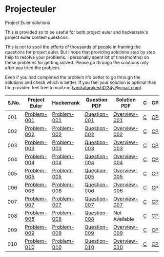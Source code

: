 # Projecteuler
Project Euler solutions

This is provided so to be useful for both project euler and hackerrank's project euler contest questions.

This is not to spoil the efforts of thousands of people in framing the questions for project euler. But I hope that providing solutions step by step help to resolve your problems. I personally spent lot of time(months) on these problems for getting solved. Please go through the solutions only after you tried the problem. 

Even if you had completed the problem it's better to go through the solutions and check which is better. If you feel your solution is optimal than the provided feel free to mail me.(venkatarakesh1234y@gmail.com).



|S.No.|Project Euler|Hackerrank|Question PDF|Solution PDF|C|CPP|Jave|Python|
| - | - | - | - | - | - | - | - | - |
|001|[Problem-001](https://projecteuler.net/problem=1)|[Problem-001](https://www.hackerrank.com/contests/projecteuler/challenges/euler001/problem)|[Question-001](https://github.com/yvrakesh/Project-Euler-Solutions-C-CPP-Java-Python/blob/master/p001/question.pdf)|[Overview-001](https://github.com/yvrakesh/Project-Euler-Solutions-C-CPP-Java-Python/blob/master/p001/Overview.pdf)|[C](https://github.com/yvrakesh/Project-Euler-Solutions-C-CPP-Java-Python/blob/master/p001/file.c)|[CPP](https://github.com/yvrakesh/Project-Euler-Solutions-C-CPP-Java-Python/blob/master/p001/file.cpp)|[Java](https://github.com/yvrakesh/Project-Euler-Solutions-C-CPP-Java-Python/blob/master/p001/file.java)|[Python](https://github.com/yvrakesh/Project-Euler-Solutions-C-CPP-Java-Python/blob/master/p001/file.py)|
|002|[Problem-002](https://projecteuler.net/problem=2)|[Problem-002](https://www.hackerrank.com/contests/projecteuler/challenges/euler002/problem)|[Question-002](https://github.com/yvrakesh/Project-Euler-Solutions-C-CPP-Java-Python/blob/master/p002/question.pdf)|[Overview-002](https://github.com/yvrakesh/Project-Euler-Solutions-C-CPP-Java-Python/blob/master/p002/Overview.pdf)|[C](https://github.com/yvrakesh/Project-Euler-Solutions-C-CPP-Java-Python/blob/master/p002/file.c)|[CPP](https://github.com/yvrakesh/Project-Euler-Solutions-C-CPP-Java-Python/blob/master/p002/file.cpp)|[Java](https://github.com/yvrakesh/Project-Euler-Solutions-C-CPP-Java-Python/blob/master/p002/file.java)|[Python](https://github.com/yvrakesh/Project-Euler-Solutions-C-CPP-Java-Python/blob/master/p002/file.py)|
|003|[Problem-003](https://projecteuler.net/problem=3)|[Problem-003](https://www.hackerrank.com/contests/projecteuler/challenges/euler003/problem)|[Question-003](https://github.com/yvrakesh/Project-Euler-Solutions-C-CPP-Java-Python/blob/master/p003/question.pdf)|[Overview-003](https://github.com/yvrakesh/Project-Euler-Solutions-C-CPP-Java-Python/blob/master/p003/Overview.pdf)|[C](https://github.com/yvrakesh/Project-Euler-Solutions-C-CPP-Java-Python/blob/master/p003/file.c)|[CPP](https://github.com/yvrakesh/Project-Euler-Solutions-C-CPP-Java-Python/blob/master/p003/file.cpp)|[Java](https://github.com/yvrakesh/Project-Euler-Solutions-C-CPP-Java-Python/blob/master/p003/file.java)|[Python](https://github.com/yvrakesh/Project-Euler-Solutions-C-CPP-Java-Python/blob/master/p003/file.py)|
|004|[Problem-004](https://projecteuler.net/problem=4)|[Problem-004](https://www.hackerrank.com/contests/projecteuler/challenges/euler004/problem)|[Question-004](https://github.com/yvrakesh/Project-Euler-Solutions-C-CPP-Java-Python/blob/master/p004/question.pdf)|[Overview-004](https://github.com/yvrakesh/Project-Euler-Solutions-C-CPP-Java-Python/blob/master/p004/Overview.pdf)|[C](https://github.com/yvrakesh/Project-Euler-Solutions-C-CPP-Java-Python/blob/master/p004/file.c)|[CPP](https://github.com/yvrakesh/Project-Euler-Solutions-C-CPP-Java-Python/blob/master/p004/file.cpp)|[Java](https://github.com/yvrakesh/Project-Euler-Solutions-C-CPP-Java-Python/blob/master/p004/file.java)|[Python](https://github.com/yvrakesh/Project-Euler-Solutions-C-CPP-Java-Python/blob/master/p004/file.py)|
|005|[Problem-005](https://projecteuler.net/problem=5)|[Problem-005](https://www.hackerrank.com/contests/projecteuler/challenges/euler005/problem)|[Question-005](https://github.com/yvrakesh/Project-Euler-Solutions-C-CPP-Java-Python/blob/master/p005/question.pdf)|[Overview-005](https://github.com/yvrakesh/Project-Euler-Solutions-C-CPP-Java-Python/blob/master/p005/Overview.pdf)|[C](https://github.com/yvrakesh/Project-Euler-Solutions-C-CPP-Java-Python/blob/master/p005/file.c)|[CPP](https://github.com/yvrakesh/Project-Euler-Solutions-C-CPP-Java-Python/blob/master/p005/file.cpp)|[Java](https://github.com/yvrakesh/Project-Euler-Solutions-C-CPP-Java-Python/blob/master/p005/file.java)|[Python](https://github.com/yvrakesh/Project-Euler-Solutions-C-CPP-Java-Python/blob/master/p005/file.py)|
|006|[Problem-006](https://projecteuler.net/problem=6)|[Problem-006](https://www.hackerrank.com/contests/projecteuler/challenges/euler006/problem)|[Question-006](https://github.com/yvrakesh/Project-Euler-Solutions-C-CPP-Java-Python/blob/master/p006/question.pdf)|[Overview-006](https://github.com/yvrakesh/Project-Euler-Solutions-C-CPP-Java-Python/blob/master/p006/Overview.pdf)|[C](https://github.com/yvrakesh/Project-Euler-Solutions-C-CPP-Java-Python/blob/master/p006/file.c)|[CPP](https://github.com/yvrakesh/Project-Euler-Solutions-C-CPP-Java-Python/blob/master/p006/file.cpp)|[Java](https://github.com/yvrakesh/Project-Euler-Solutions-C-CPP-Java-Python/blob/master/p006/file.java)|[Python](https://github.com/yvrakesh/Project-Euler-Solutions-C-CPP-Java-Python/blob/master/p006/file.py)|
|007|[Problem-007](https://projecteuler.net/problem=7)|[Problem-007](https://www.hackerrank.com/contests/projecteuler/challenges/euler007/problem)|[Question-007](https://github.com/yvrakesh/Project-Euler-Solutions-C-CPP-Java-Python/blob/master/p007/question.pdf)|[Overview-007](https://github.com/yvrakesh/Project-Euler-Solutions-C-CPP-Java-Python/blob/master/p007/Overview.pdf)|[C](https://github.com/yvrakesh/Project-Euler-Solutions-C-CPP-Java-Python/blob/master/p007/file.c)|[CPP](https://github.com/yvrakesh/Project-Euler-Solutions-C-CPP-Java-Python/blob/master/p007/file.cpp)|[Java](https://github.com/yvrakesh/Project-Euler-Solutions-C-CPP-Java-Python/blob/master/p007/file.java)|[Python](https://github.com/yvrakesh/Project-Euler-Solutions-C-CPP-Java-Python/blob/master/p007/file.py)|
|008|[Problem-008](https://projecteuler.net/problem=8)|[Problem-008](https://www.hackerrank.com/contests/projecteuler/challenges/euler008/problem)|[Question-008](https://github.com/yvrakesh/Project-Euler-Solutions-C-CPP-Java-Python/blob/master/p008/question.pdf)|Not Available|[C](https://github.com/yvrakesh/Project-Euler-Solutions-C-CPP-Java-Python/blob/master/p008/file.c)|[CPP](https://github.com/yvrakesh/Project-Euler-Solutions-C-CPP-Java-Python/blob/master/p008/file.cpp)|[Java](https://github.com/yvrakesh/Project-Euler-Solutions-C-CPP-Java-Python/blob/master/p008/file.java)|[Python](https://github.com/yvrakesh/Project-Euler-Solutions-C-CPP-Java-Python/blob/master/p008/file.py)|
|009|[Problem-009](https://projecteuler.net/problem=9)|[Problem-009](https://www.hackerrank.com/contests/projecteuler/challenges/euler009/problem)|[Question-009](https://github.com/yvrakesh/Project-Euler-Solutions-C-CPP-Java-Python/blob/master/p009/question.pdf)|[Overview-009](https://github.com/yvrakesh/Project-Euler-Solutions-C-CPP-Java-Python/blob/master/p009/Overview.pdf)|[C](https://github.com/yvrakesh/Project-Euler-Solutions-C-CPP-Java-Python/blob/master/p009/file.c)|[CPP](https://github.com/yvrakesh/Project-Euler-Solutions-C-CPP-Java-Python/blob/master/p009/file.cpp)|[Java](https://github.com/yvrakesh/Project-Euler-Solutions-C-CPP-Java-Python/blob/master/p009/file.java)|[Python](https://github.com/yvrakesh/Project-Euler-Solutions-C-CPP-Java-Python/blob/master/p009/file.py)|
|010|[Problem-010](https://projecteuler.net/problem=10)|[Problem-010](https://www.hackerrank.com/contests/projecteuler/challenges/euler010/problem)|[Question-010](https://github.com/yvrakesh/Project-Euler-Solutions-C-CPP-Java-Python/blob/master/p010/question.pdf)|[Overview-010](https://github.com/yvrakesh/Project-Euler-Solutions-C-CPP-Java-Python/blob/master/p010/Overview.pdf)|[C](https://github.com/yvrakesh/Project-Euler-Solutions-C-CPP-Java-Python/blob/master/p010/file.c)|[CPP](https://github.com/yvrakesh/Project-Euler-Solutions-C-CPP-Java-Python/blob/master/p010/file.cpp)|[Java](https://github.com/yvrakesh/Project-Euler-Solutions-C-CPP-Java-Python/blob/master/p010/file.java)|[Python](https://github.com/yvrakesh/Project-Euler-Solutions-C-CPP-Java-Python/blob/master/p010/file.py)|
